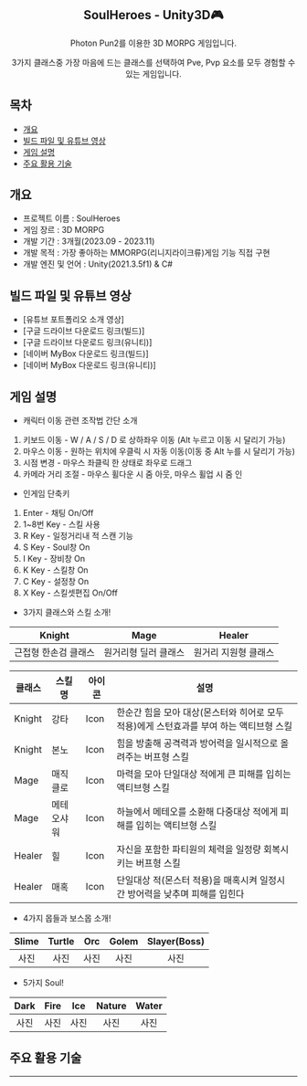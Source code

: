 <div align="center">
<h2>SoulHeroes - Unity3D🎮</h2>
Photon Pun2를 이용한 3D MORPG 게임입니다.   
  
3가지 클래스중 가장 마음에 드는 클래스를 선택하여 Pve, Pvp 요소를 모두 경험할 수 있는 게임입니다.
</div>

## 목차
  - [개요](#개요)
  - [빌드 파일 및 유튜브 영상](#빌드-파일-및-유튜브-영상)
  - [게임 설명](#게임-설명)
  - [주요 활용 기술](#주요-활용-기술)

## 개요
- 프로젝트 이름 : SoulHeroes
- 게임 장르 : 3D MORPG
- 개발 기간 : 3개월(2023.09 - 2023.11)
- 개발 목적 : 가장 좋아하는 MMORPG(리니지라이크류)게임 기능 직접 구현
- 개발 엔진 및 언어 : Unity(2021.3.5f1) & C#

## 빌드 파일 및 유튜브 영상
- [유튜브 포트폴리오 소개 영상]
- [구글 드라이브 다운로드 링크(빌드)]
- [구글 드라이브 다운로드 링크(유니티)]
- [네이버 MyBox 다운로드 링크(빌드)]
- [네이버 MyBox 다운로드 링크(유니티)]
  
## 게임 설명

- 캐릭터 이동 관련 조작법 간단 소개
1. 키보드 이동 - W / A / S / D 로 상하좌우 이동 (Alt 누르고 이동 시 달리기 가능)
2. 마우스 이동 - 원하는 위치에 우클릭 시 자동 이동(이동 중 Alt 누를 시 달리기 가능)
3. 시점 변경 - 마우스 좌클릭 한 상태로 좌우로 드래그 
4. 카메라 거리 조절 - 마우스 휠다운 시 줌 아웃, 마우스 휠업 시 줌 인

- 인게임 단축키
1. Enter - 채팅 On/Off
2. 1~8번 Key - 스킬 사용
3. R Key - 일정거리내 적 스캔 기능
4. S Key - Soul창 On
5. I Key - 장비창 On
6. K Key - 스킬창 On
7. C Key - 설정창 On
8. X Key - 스킬셋편집 On/Off

- 3가지 클래스와 스킬 소개!<br>

|Knight|Mage|Healer|
|:---:|:---:|:---:|
|근접형 한손검 클래스|원거리형 딜러 클래스|원거리 지원형 클래스|

|클래스|스킬명|아이콘|설명|
|---|---|---|---|
|Knight|강타|Icon|한순간 힘을 모아 대상(몬스터와 히어로 모두 적용)에게 스턴효과를 부여 하는 액티브형 스킬|
|Knight|본노|Icon|힘을 방출해 공격력과 방어력을 일시적으로 올려주는 버프형 스킬|
|Mage|매직클로|Icon|마력을 모아 단일대상 적에게 큰 피해를 입히는 액티브형 스킬|
|Mage|메테오샤워|Icon|하늘에서 메테오를 소환해 다중대상 적에게 피해를 입히는 액티브형 스킬|
|Healer|힐|Icon|자신을 포함한 파티원의 체력을 일정량 회복시키는 버프형 스킬|
|Healer|매혹|Icon|단일대상 적(몬스터 적용)을 매혹시켜 일정시간 방어력을 낮추며 피해를 입힌다|

- 4가지 몹들과 보스몹 소개!<br>

|Slime|Turtle|Orc|Golem|Slayer(Boss)|
|:---:|:---:|:---:|:---:|:---:|
|사진|사진|사진|사진|사진|

- 5가지 Soul!<br>

|Dark|Fire|Ice|Nature|Water|
|:---:|:---:|:---:|:---:|:---:|
|사진|사진|사진|사진|사진|

## 주요 활용 기술
---
